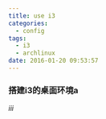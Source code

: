 ```yaml
---
title: use i3
categories:
  - config
tags:
  - i3
  - archlinux
date: 2016-01-20 09:53:57
---
```


### 搭建i3的桌面环境a

<i class="fa fa-comments-o">iii</i>

<ul class="ds-recent-visitors" data-num-items="30" data-avatar-size="56"></ul>
